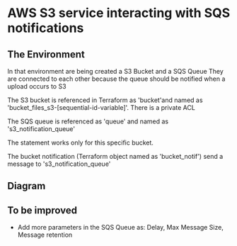 # AWS S3 service interacting with SQS notifications  

## The Environment

In that environment are being created a S3 Bucket and a SQS Queue
They are connected to each other because the queue should be notified when a upload occurs to S3

The S3 bucket is referenced in Terraform as 'bucket'and named as 'bucket_files_s3-[sequential-id-variable]'. There is a private ACL

The SQS queue is referenced as 'queue' and named as 's3_notification_queue'

The statement works only for this specific bucket.

The bucket notification (Terraform object named as 'bucket_notif') send a message to 's3_notification_queue'





## Diagram

## To be improved

- Add more parameters in the SQS Queue as: Delay, Max Message Size, Message retention